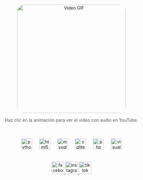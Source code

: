 <div align="center">
  <a href="https://www.youtube.com/watch?v=NjjeO5eAJD4" target="_blank">
    <img src="ruta_del_gif.gif" alt="Video GIF" style="border-radius: 20px; width: 350px; height: auto;">
  </a>
  <p style="font-size: 14px; color: #555;">Haz clic en la animación para ver el video con audio en YouTube.</p>
</div>








<br>

<!-- Tech Stack Icons -->
<div align="center" style="margin-top: 20px;">
  <img src="https://cdn.jsdelivr.net/gh/devicons/devicon/icons/python/python-original.svg" height="35" alt="python logo" />
  <img width="15" />
  <img src="https://cdn.jsdelivr.net/gh/devicons/devicon/icons/html5/html5-original.svg" height="35" alt="html5 logo" />
  <img width="15" />
  <img src="https://cdn.jsdelivr.net/gh/devicons/devicon/icons/mysql/mysql-original-wordmark.svg" height="35" alt="mysql logo" />
  <img width="15" />
  <img src="https://cdn.jsdelivr.net/gh/devicons/devicon/icons/sqlite/sqlite-original.svg" height="35" alt="sqlite logo" />
  <img width="15" />
  <img src="https://cdn.jsdelivr.net/gh/devicons/devicon/icons/php/php-original.svg" height="35" alt="php logo" />
  <img width="15" />
  <img src="https://cdn.jsdelivr.net/gh/devicons/devicon/icons/vscode/vscode-original.svg" height="35" alt="visual studio code logo" />
</div>

<br>

<!-- Social Media Links -->
<div align="center" style="margin-top: 20px;">
  <a href="https://www.facebook.com/SiDeRaLLL" target="_blank">
    <img src="https://img.shields.io/static/v1?message=Facebook&logo=facebook&label=&color=1877F2&logoColor=white&labelColor=&style=for-the-badge" height="40" alt="facebook logo" />
  </a>
  <a href="https://www.instagram.com/sideral123456/" target="_blank">
    <img src="https://img.shields.io/static/v1?message=Instagram&logo=instagram&label=&color=E4405F&logoColor=white&labelColor=&style=for-the-badge" height="40" alt="instagram logo" />
  </a>
  <a href="https://www.tiktok.com/@jesusandrescarrion" target="_blank">
    <img src="https://img.shields.io/static/v1?message=TikTok&logo=tiktok&label=&color=000000&logoColor=white&labelColor=&style=for-the-badge" height="40" alt="tiktok logo" />
  </a>
</div>
